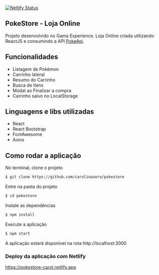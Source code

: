 [![Netlify Status](https://api.netlify.com/api/v1/badges/9e7c5fa1-8d6e-4793-b1aa-b310503d4bc0/deploy-status)](https://app.netlify.com/sites/pokestore-carol/deploys)

## PokeStore - Loja Online

Projeto desenvolvido no Gama Experience. Loja Online criada utilizando ReactJS e consumindo a API [PokeApi](https://pokeapi.co/).

## Funcionalidades

- Listagem de Pokémon
- Carrinho lateral
- Resumo do Carrinho
- Busca de Itens
- Modal ao Finalizar a compra
- Carrinho salvo no LocalStorage

## Linguagens e libs utilizadas

- React
- React Bootstrap
- FontAwesome
- Axios

## Como rodar a aplicação

No terminal, clone o projeto
```sh
$ git clone https://github.com/carolinavero/pokestore
```

Entre na pasta do projeto
```sh
$ cd pokestore
```

Instale as dependências
```sh
$ npm install
```

Execute a aplicação
```sh
$ npm start
```

A aplicação estará disponível na rota http://localhost:3000


### Deploy da aplicação com Netlify

https://pokestore-carol.netlify.app


